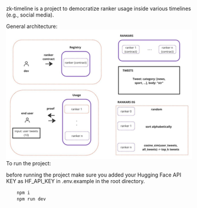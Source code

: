 zk-timeline is a project to democratize ranker usage inside various timelines (e.g., social media).

General architecture:
![zk_timeline_architecture](./public/zk_timeline_arch.jpg)
To run the project:

before running the project make sure you added your Hugging Face API KEY as HF_API_KEY in .env.example in the root directory.

```bash
    npm i
    npm run dev
```